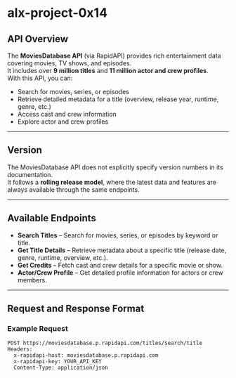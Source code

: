 # alx-project-0x14

## API Overview
The **MoviesDatabase API** (via RapidAPI) provides rich entertainment data covering movies, TV shows, and episodes.  
It includes over **9 million titles** and **11 million actor and crew profiles**.  
With this API, you can:
- Search for movies, series, or episodes
- Retrieve detailed metadata for a title (overview, release year, runtime, genre, etc.)
- Access cast and crew information
- Explore actor and crew profiles
   
---

## Version
The MoviesDatabase API does not explicitly specify version numbers in its documentation.  
It follows a **rolling release model**, where the latest data and features are always available through the same endpoints.  

---

## Available Endpoints
- **Search Titles** – Search for movies, series, or episodes by keyword or title.  
- **Get Title Details** – Retrieve metadata about a specific title (release date, genre, runtime, overview, etc.).  
- **Get Credits** – Fetch cast and crew details for a specific movie or show.  
- **Actor/Crew Profile** – Get detailed profile information for actors or crew members.  

---

## Request and Response Format

### Example Request
```http
POST https://moviesdatabase.p.rapidapi.com/titles/search/title
Headers:
  x-rapidapi-host: moviesdatabase.p.rapidapi.com
  x-rapidapi-key: YOUR_API_KEY
  Content-Type: application/json

